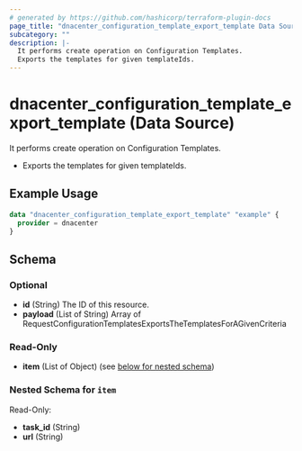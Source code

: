```yaml
---
# generated by https://github.com/hashicorp/terraform-plugin-docs
page_title: "dnacenter_configuration_template_export_template Data Source - terraform-provider-dnacenter"
subcategory: ""
description: |-
  It performs create operation on Configuration Templates.
  Exports the templates for given templateIds.
---
```


# dnacenter_configuration_template_export_template (Data Source)

It performs create operation on Configuration Templates.

- Exports the templates for given templateIds.

## Example Usage

```terraform
data "dnacenter_configuration_template_export_template" "example" {
  provider = dnacenter
}
```

<!-- schema generated by tfplugindocs -->
## Schema

### Optional

- **id** (String) The ID of this resource.
- **payload** (List of String) Array of RequestConfigurationTemplatesExportsTheTemplatesForAGivenCriteria

### Read-Only

- **item** (List of Object) (see [below for nested schema](#nestedatt--item))

<a id="nestedatt--item"></a>
### Nested Schema for `item`

Read-Only:

- **task_id** (String)
- **url** (String)



